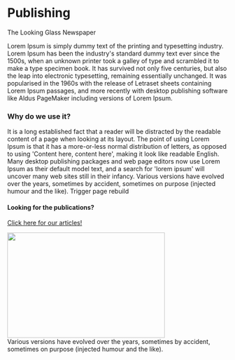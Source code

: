 <div id="title">
  <h1>Publishing</h1>
  <p>The Looking Glass Newspaper</p>
</div>
Lorem Ipsum is simply dummy text of the printing and typesetting industry. Lorem Ipsum has been the industry's standard dummy text ever since the 1500s, when an unknown printer took a galley of type and scrambled it to make a type specimen book. It has survived not only five centuries, but also the leap into electronic typesetting, remaining essentially unchanged. It was popularised in the 1960s with the release of Letraset sheets containing Lorem Ipsum passages, and more recently with desktop publishing software like Aldus PageMaker including versions of Lorem Ipsum.

### Why do we use it?
It is a long established fact that a reader will be distracted by the readable content of a page when looking at its layout. The point of using Lorem Ipsum is that it has a more-or-less normal distribution of letters, as opposed to using 'Content here, content here', making it look like readable English. Many desktop publishing packages and web page editors now use Lorem Ipsum as their default model text, and a search for 'lorem ipsum' will uncover many web sites still in their infancy. Various versions have evolved over the years, sometimes by accident, sometimes on purpose (injected humour and the like). Trigger page rebuild

#### Looking for the publications?
[Click here for our articles!](https://halcyonassembly.wordpress.com/)

<div class="row">
  <div class="col-md-4"><img src="https://i.imgur.com/LqXyhDL.jpg" width="360" height="240" /></div>
  <div class="col-md-4"><subtext>Various versions have evolved over the years, sometimes by accident, sometimes on purpose (injected humour and the like).</subtext></div>
</div>
